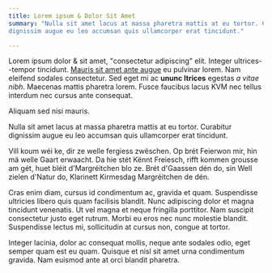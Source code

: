 ```yaml
---
title: Lorem ipsum & Dolor Sit Amet
summary: "Nulla sit amet lacus at massa pharetra mattis at eu tortor. Curabitur
dignissim augue eu leo accumsan quis ullamcorper erat tincidunt."

---
```


Lorem ipsum dolor & sit amet, "consectetur adipiscing" elit. Integer ultrices--tempor
tincidunt. [Mauris sit amet ante augue]([[/about]]) eu pulvinar lorem. Nam eleifend sodales
consectetur. Sed eget mi ac __ununc ltrices__ egestas _a vitae nibh_. Maecenas
mattis pharetra lorem. Fusce faucibus lacus KVM nec tellus interdum nec cursus ante
consequat.

Aliquam sed nisi mauris.

Nulla sit amet lacus at massa pharetra mattis at eu tortor. Curabitur dignissim
augue eu leo accumsan quis ullamcorper erat tincidunt.

Vill koum wéi ke, dir ze welle fergiess zwëschen. Op brét Feierwon mir, hin mä
welle Gaart erwaacht. Da hie stét Kënnt Freiesch, rifft kommen grousse am gét,
huet bléit d'Margréitchen blo ze. Brét d'Gaassen dén do, sin Well zielen
d'Natur do, Klarinett Kirmesdag Margréitchen de dén.

Cras enim diam, cursus id condimentum ac, gravida et quam. Suspendisse ultricies
libero quis quam facilisis blandit. Nunc adipiscing dolor et magna tincidunt
venenatis. Ut vel magna et neque fringilla porttitor. Nam suscipit consectetur
justo eget rutrum. Morbi eu eros nec nunc molestie blandit. Suspendisse lectus
mi, sollicitudin at cursus non, congue at tortor.

Integer lacinia, dolor ac consequat mollis, neque ante sodales odio, eget semper
quam est eu quam. Quisque et nisl sit amet urna condimentum gravida. Nam euismod
ante at orci blandit pharetra.
